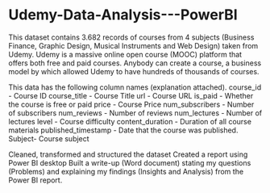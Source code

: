 # Udemy-Data-Analysis---PowerBI

This dataset contains 3.682 records of courses from 4 subjects (Business Finance, Graphic Design, Musical Instruments and Web Design) taken from Udemy.
Udemy is a massive online open course (MOOC) platform that offers both free and paid courses. Anybody can create a course, a business model by which allowed Udemy to have hundreds of thousands of courses.

This data has the following column names (explanation attached).
course_id - Course ID
course_title - Course Title
url - Course URL
is_paid - Whether the course is free or paid
price - Course Price
num_subscribers - Number of subscribers
num_reviews - Number of reviews
num_lectures - Number of lectures
level - Course difficulty
content_duration - Duration of all course materials
published_timestamp - Date that the course was published.
Subject- Course subject

Cleaned, transformed and structured the dataset
Created a report using Power BI desktop
Built a write-up (Word document) stating my questions (Problems) and explaining my findings (Insights and Analysis) from the Power BI report.
